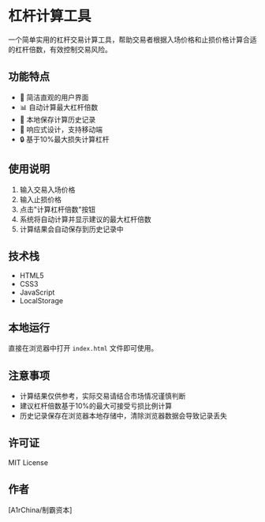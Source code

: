 # 杠杆计算工具

一个简单实用的杠杆交易计算工具，帮助交易者根据入场价格和止损价格计算合适的杠杆倍数，有效控制交易风险。

## 功能特点

- 🚀 简洁直观的用户界面
- 📊 自动计算最大杠杆倍数
- 💾 本地保存计算历史记录
- 📱 响应式设计，支持移动端
- 🔒 基于10%最大损失计算杠杆

## 使用说明

1. 输入交易入场价格
2. 输入止损价格
3. 点击"计算杠杆倍数"按钮
4. 系统将自动计算并显示建议的最大杠杆倍数
5. 计算结果会自动保存到历史记录中

## 技术栈

- HTML5
- CSS3
- JavaScript
- LocalStorage

## 本地运行

直接在浏览器中打开 `index.html` 文件即可使用。

## 注意事项

- 计算结果仅供参考，实际交易请结合市场情况谨慎判断
- 建议杠杆倍数基于10%的最大可接受亏损比例计算
- 历史记录保存在浏览器本地存储中，清除浏览器数据会导致记录丢失

## 许可证

MIT License

## 作者

[A1rChina/制霸资本]